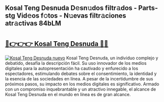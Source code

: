 ## Kosal Teng Desnuda D𝚎sn𝚞dos filtr𝚊dos - Parts-stg Vid𝚎os f𝚘tos - N𝚞evas filtr𝚊ciones atr𝚊ctivas 84bLM

# <h2><a href="http://mb1he7.tromn.icu/?c=Kosal+Teng+Desnuda">🔗👉👉👉 Kosal Teng Desnuda 🔗🔗</a></h2>

[![Kosal Teng Desnuda nuevo](https://i.imgur.com/pEAQMta.gif)](http://mb1he7.tromn.icu/?c=Kosal+Teng+Desnuda)
Kosal Teng Desnuda, un individuo complejo y debatido, desafía la descripción fácil. Su uso innovador de los medios digitales para la autopresentación ha cautivado y enfurecido a los espectadores, estimulando debates sobre el consentimiento, la identidad y la esencia de las sociedades en línea. A pesar de la incertidumbre de sus próximos pasos, su impacto en los medios digitales es significativo. Armado con un compromiso inquebrantable y un atractivo innegable, el alcance de Kosal Teng Desnuda en el mundo en línea es de gran alcance.
